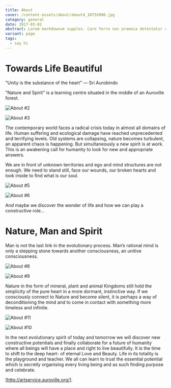 ```yaml
---
title: About
cover: /content-assets/about/about4_1075X900.jpg
category: general
date: 2017-03-02
abstract: Lorem markdownum supplex. Care ferre nos praemia detestatur oderit vitatumque, tardius pello ostentare; dixit.
variant: page
tags:
  - say hi
---
```


# Towards Life Beautiful

"Unity is the substance of the heart" — Sri Aurobindo

"Nature and Spirit" is a learning centre situated in the middle of an Auroville forest.

![About #2](/content-assets/about/about2_675X450.jpg)

![About #3](/content-assets/about/about3_1000X450.jpg)

The contemporary world faces a radical crisis today in almost all domains of life. Human suffering and ecological damage have reached unprecedented and terrifying levels. Old systems are collapsing, nature becomes turbulent, an apparent chaos is happening. But simultaneously a new spirit is at work. This is an awakening call for humanity to look for new and appropriate answers.

We are in front of unknown territories and ego and mind structures are not enough. We need to stand still, face our wounds, our broken hearts and look inside to find what is our soul.

![About #5](/content-assets/about/about5_1260X900.jpg)

![About #6](/content-assets/about/about6_1200X900.jpg)

And maybe we discover the wonder of life and how we can play a constructive role…

# Nature, Man and Spirit

Man is not the last link in the evolutionary process. Man’s rational mind is only a stepping stone towards another consciousness, an unitive consciousness.

![About #8](/content-assets/about/about8_1200X900.jpg)

![About #9](/content-assets/about/about9_1200X900.jpg)

Nature in the form of mineral, plant and animal Kingdoms still hold the simplicity of the pure heart in a more dormant, instinctive way. If we consciously connect to Nature and become silent, it is perhaps a way of deconditioning the mind and to come in contact with something more timeless and infinite.

![About #11](/content-assets/about/about10_1200X900.jpg)

![About #10](/content-assets/about/about11_1200X900.jpg)

In the next evolutionary spirit of today and tomorrow we will discover new constructive potentials and finally collaborate for a future of humanity where all beings will have a place and right to live beautifully. It is the time to shift to the deep heart- of eternal Love and Beauty. Life in its totality is the playground and teacher. We all can learn to trust the essential potential which is secretly organising every living being and as such finding purpose and celebrate.

[http://artservice.auroville.org/].


